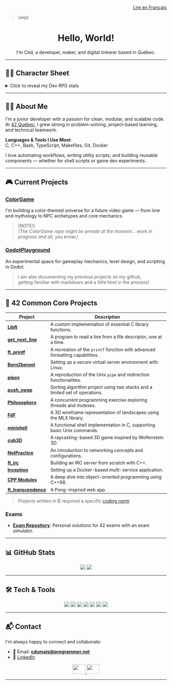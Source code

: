 
<!-- Language Switch -->
<div align="right">

[Lire en Français](./README_FR.md)

</div>

> (wip)  

<div align="center">

# Hello, World!
I'm Ced, a developer, maker, and digital tinkerer based in Québec.

</div>

---

## 🧙‍♂️ Character Sheet
<!-- 
<details>
<summary>Click to reveal my Dev RPG stats</summary>

<table>
  <tr>
    <td style="vertical-align: top; padding-right: 1rem;">
      <img src="./assets/dev-mage.png" alt="Dev Mage" width="120"/>
      <div style="margin-top: 0.5rem;">
        <a href="https://www.credly.com/badges/dce5ba28-a041-4f79-bad6-19be6ea74746/public_url">
          <img src="./assets/42-cursus-junior-developer-level-9.png" alt="42 Cursus Junior Developer Badge" width="100"/>
        </a>
      </div>
    </td>
    <td style="vertical-align: top;">
      <table>
        <tr>
          <td style="padding-right: 0.5rem; vertical-align: top;"><strong>Name</strong>:</td>
          <td>Sayd</td>
        </tr>
        <tr>
          <td style="padding-right: 0.5rem; vertical-align: top;"><strong>Class</strong>:</td>
          <td>Shell-wielding dev mage</td>
        </tr>
        <tr>
          <td style="padding-right: 0.5rem; vertical-align: top;"><strong>Subclass</strong>:</td>
          <td>Makefile scholar, arcane game tinkerer, Linux technomancer</td>
        </tr>
        <tr>
          <td style="padding-right: 0.5rem; vertical-align: top;"><strong>Skills</strong>:</td>
          <td>
            Script Smithing – Hand-forges Bash incantations.<br>
            Workflow Alchemy – Transmutes chaos into reusable scripts.<br>
            Automation Runes – Etches <code>.sh</code> rituals that banish tedium and summon order.<br>
            Daemon Whispering – Talks to background processes. They sometimes talk back.
          </td>
        </tr>
        <tr>
          <td style="padding-right: 0.5rem; vertical-align: top;"><strong>Inventory</strong>:</td>
          <td>
            +1 Makefile<br>
            Shell wand (bound to <code>~/bin</code>)<br>
            <code>.bash_history</code> scroll<br>
            Uncompiled dream shards of a 2D game<br>
            Half-mapped levels and gravity experiments<br>
            A well-worn 42 spellbook (<code>cdumais’s Grimoire of the Common Core</code>)
          </td>
        </tr>
        <tr>
          <td style="padding-right: 0.5rem; vertical-align: top;"><strong>Active Quests</strong>:</td>
          <td>
            Refactor the Ancient Scripts (with annotations this time)<br>
            Document the Forgotten Projects before they fade<br>
            Discover the Hidden Job Board of Sysadminia<br>
            Tame the input beasts of multi-dimensional game realms
          </td>
        </tr>
        <tr>
          <td style="padding-right: 0.5rem; vertical-align: top;"><strong>Known Bugs</strong>:</td>
          <td>
            Occasionally casts <code>rm -rf</code> too confidently<br>
            Believes every script deserves version control<br>
            Talks to daemons in public<br>
            Too many terminal tabs, too little RAM<br>
            Wears headphones like armor against chaotic frequencies<br>
            Easily startled by audio crits; Proximity debuff active
          </td>
        </tr>
      </table>
    </td>
  </tr>
</table>

</details>

--- -->

<details>
<summary>Click to reveal my Dev RPG stats</summary>

<table>
  <tr>
    <td style="vertical-align: top; padding-right: 1rem;">
      <img src="./assets/dev-mage.png" alt="Dev Mage" width="120"/>
	  <hr>
    </td>
    <td style="vertical-align: top;">
      <table>
        <tr>
          <td style="padding-right: 0.5rem;"><strong>Name</strong>:</td>
          <td>Sayd</td>
        </tr>
        <tr>
          <td style="padding-right: 0.5rem;"><strong>Class</strong>:</td>
          <td>Shell-wielding dev mage</td>
        </tr>
        <tr>
          <td style="padding-right: 0.5rem;"><strong>Subclass</strong>:</td>
          <td>Makefile scholar, arcane game tinkerer, Linux technomancer</td>
        </tr>
      </table>
	</td>
  </tr>
</table>
<table>
  <tr>
	<td style="padding-right: 0.5rem; vertical-align: top;"><strong>Skills</strong>:</td>
	<td>
      Script Smithing – Hand-forges Bash incantations.<br>
	  Workflow Alchemy – Transmutes chaos into reusable scripts.<br>
	  Automation Runes – Etches <code>.sh</code> rituals that banish tedium and summon order.<br>
	  Daemon Whispering – Talks to background processes. They sometimes talk back.
	</td>
  </tr>
<tr>
  <td style="padding-right: 0.5rem; vertical-align: top;"><strong>Inventory</strong>:</td>
	<td>
	  +1 Makefile<br>
	  Shell wand (bound to <code>~/bin</code>)<br>
	  <code>.bash_history</code> scroll<br>
	  Uncompiled dream shards of a 2D game<br>
	  Half-mapped levels and gravity experiments<br>
	  A well-worn 42 spellbook (<code>cdumais’s Grimoire of the Common Core</code>)
	</td>
  </tr>
  <tr>
	<td style="padding-right: 0.5rem; vertical-align: top;"><strong>Active Quests</strong>:</td>
	<td>
	  Refactor the Ancient Scripts (with annotations this time)<br>
	  Document the Forgotten Projects before they fade<br>
	  Discover the Hidden Job Board of Sysadminia<br>
	  Tame the input beasts of multi-dimensional game realms
	</td>
  </tr>
  <tr>
	<td style="padding-right: 0.5rem; vertical-align: top;"><strong>Known Bugs</strong>:</td>
	<td>
	  Occasionally casts <code>rm -rf</code> too confidently<br>
	  Believes every script deserves version control<br>
	  Talks to daemons in public<br>
	  Too many terminal tabs, too little RAM<br>
	  Wears headphones like armor against chaotic frequencies<br>
	  Easily startled by audio crits; Proximity debuff active
	</td>
  </tr>
</table>
<p><strong>Achievements</strong>:</p>
<div style="margin-top: 0.5rem;">
  <a href="https://www.credly.com/badges/dce5ba28-a041-4f79-bad6-19be6ea74746/public_url">
    <img src="./assets/42-cursus-junior-developer-level-9.png" alt="42 Cursus Junior Developer Badge" width="100"/>
  </a>
</div>

</details>

---

## 👨‍💻 About Me

I'm a junior developer with a passion for clean, modular, and scalable code.  
At [42 Québec](https://www.42quebec.com), I grew strong in problem-solving, project-based learning, and technical teamwork.

**Languages & Tools I Use Most**:  
C, C++, Bash, TypeScript, Makefiles, Git, Docker

I love automating workflows, writing utility scripts, and building reusable components — whether for shell scripts or game dev experiments.

<!--
Hi! I'm a passionate developer with a love for problem-solving and learning new technologies.  
I studied at 42 Québec, where I developped my technical and collaborative skills through intensive project-based learning.

I am proficient in C/C++ (C++98) and possess a strong understanding of object-oriented programming principles.

I am a firm believer in clean, modular, and scalable code, and have a deep appreciation for automation.  
I extensively use Makefiles and Bash scripting to streamline workflows, generate assets and enhance development efficiency.

I also enjoy creating reusable utility classes and wrapper functions to enhance code readability and maintainability.
-->

---

## 🎮 Current Projects

### [ColorGame](https://github.com/SaydRomey/ColorGame)  
I'm building a color-themed universe for a future video game — from lore and mythology to NPC archetypes and core mechanics.  

> [NOTE!]  
> *(The ColorGame repo might be private at the moment... work in progress and all, you know.)*  


### [GodotPlayground](https://github.com/SaydRomey/GodotPlayground)  
An experimental space for gameplay mechanics, level design, and scripting in Godot.

> I am also documenting my previous projects on my github,  
> getting familiar with markdown and a little html in the process!


---

## 🏁 42 Common Core Projects

| Project | Description |
|---------|-------------|
| **[Libft](https://github.com/SaydRomey/libft)** | A custom implementation of essential C library functions. |
| **[get_next_line](https://github.com/SaydRomey/get_next_line)** | A program to read a line from a file descriptor, one at a time. |
| **[ft_printf](https://github.com/SaydRomey/ft_printf)** | A recreation of the `printf` function with advanced formatting capabilities. |
| **[Born2beroot](https://github.com/SaydRomey/B2BR)** | Setting up a secure virtual server environment with Linux. |
| **[pipex](https://github.com/SaydRomey/pipex)** | A reproduction of the Unix `pipe` and redirection functionalities. |
| **[push_swap](https://github.com/SaydRomey/push_swap)** | Sorting algorithm project using two stacks and a limited set of operations. |
| **[Philosophers](https://github.com/SaydRomey/Philosopher)** | A concurrent programming exercise exploring threads and mutexes. |
| **[FdF](https://github.com/SaydRomey/FdF)** | A 3D wireframe representation of landscapes using the MLX library. |
| **[minishell](https://github.com/SaydRomey/Minishell)** | A functional shell implementation in C, supporting basic Unix commands. |
| **[cub3D](https://github.com/SaydRomey/cub3D)** | A raycasting-based 3D game inspired by Wolfenstein 3D. |
| **[NetPractice](https://github.com/SaydRomey/netpractice)** | An introduction to networking concepts and configurations. |
| **[ft_irc](https://github.com/SaydRomey/ft_irc)** | Building an IRC server from scratch with C++. |
| **[Inception](https://github.com/SaydRomey/inception)** | Setting up a Docker-based multi-service application. |
| **[CPP Modules](https://github.com/SaydRomey/CPP)** | A deep dive into object-oriented programming using C++98. |
| **[ft_transcendence](https://github.com/SaydRomey/ft_transcendence)** | A Pong-inspired web app. |

> Projects written in **C** required a specific [coding norm](https://github.com/SaydRomey/42_ressources/blob/main/pdf/norm_en_v4.pdf)

### Exams
- **[Exam Repository](https://github.com/SaydRomey/exams)**: Personal solutions for 42 exams with an exam simulator.

---

## 📊 GitHub Stats

<p align="center">
  <img src="https://github-readme-stats.vercel.app/api/top-langs/?username=SaydRomey&layout=compact&theme=tokyonight&card_width=400" height="170"/>
  <img src="https://github-readme-stats.vercel.app/api?username=SaydRomey&show_icons=true&theme=tokyonight" height="170"/>
</p>

---

## 🛠️ Tech & Tools

<p align="center">
  <img src="https://img.shields.io/badge/C-00599C?style=for-the-badge&logo=c&logoColor=white"/>
  <img src="https://img.shields.io/badge/C++-00599C?style=for-the-badge&logo=c%2B%2B&logoColor=white"/>
  <img src="https://img.shields.io/badge/typescript-%23007ACC.svg?style=for-the-badge&logo=typescript&logoColor=white"/>
  <img src="https://img.shields.io/badge/GIT-E44C30?style=for-the-badge&logo=git&logoColor=white"/>
  <img src="https://img.shields.io/badge/GNU%20Bash-4EAA25?style=for-the-badge&logo=GNU%20Bash&logoColor=white"/>
  <img src="https://img.shields.io/badge/Make-6D00CC.svg?style=for-the-badge&logo=Make&logoColor=white"/>
  <img src="https://img.shields.io/badge/Docker-2CA5E0?style=for-the-badge&logo=docker&logoColor=white"/>
</p>


---

## 📬 Contact

I'm always happy to connect and collaborate:

- 📧 Email: **cdumais@programmer.net**  
- 💼 [LinkedIn](https://www.linkedin.com/in/cedericdumais)

<p align="center">
  <a href="https://www.linkedin.com/in/cedericdumais">
    <img src="https://raw.githubusercontent.com/rahuldkjain/github-profile-readme-generator/master/src/images/icons/Social/linked-in-alt.svg" height="30" width="40"/>
  </a>
  <a href="mailto:cdumais@programmer.net">
    <img src="https://upload.wikimedia.org/wikipedia/commons/4/4e/Gmail_Icon.png" height="30" width="40"/>
  </a>
</p>

---

<!-- Status ideas
About to understand...
Understanding adjacent...
Knows just enough to ask better questions...
🦕
Version controlled since the Triassic... 
Jurasscript enabled.
Coding in C like extinction isn't real.
-->
